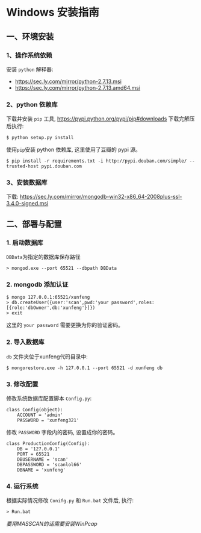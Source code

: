 # Windows 安装指南

## 一、环境安装

### 1、操作系统依赖

安装 `python` 解释器:

* https://sec.ly.com/mirror/python-2.7.13.msi
* https://sec.ly.com/mirror/python-2.7.13.amd64.msi

### 2、python 依赖库

下载并安装 `pip` 工具, https://pypi.python.org/pypi/pip#downloads 下载完解压后执行:

```
$ python setup.py install
```

使用`pip`安装 python 依赖库, 这里使用了豆瓣的 pypi 源。

```
$ pip install -r requirements.txt -i http://pypi.douban.com/simple/ --trusted-host pypi.douban.com
```

### 3、安装数据库

下载: https://sec.ly.com/mirror/mongodb-win32-x86_64-2008plus-ssl-3.4.0-signed.msi

## 二、部署与配置

### 1. 启动数据库

`DBData`为指定的数据库保存路径

```
> mongod.exe --port 65521 --dbpath DBData
```

### 2. mongodb 添加认证

```
$ mongo 127.0.0.1:65521/xunfeng
> db.createUser({user:'scan',pwd:'your password',roles:[{role:'dbOwner',db:'xunfeng'}]})
> exit
```

这里的 `your password` 需要更换为你的验证密码。

### 2. 导入数据库

`db` 文件夹位于xunfeng代码目录中:

```
$ mongorestore.exe -h 127.0.0.1 --port 65521 -d xunfeng db 
```

### 3. 修改配置

修改系统数据库配置脚本 `Config.py`:

```
class Config(object):
    ACCOUNT = 'admin'
    PASSWORD = 'xunfeng321'
```

修改 `PASSWORD` 字段内的密码, 设置成你的密码。

```
class ProductionConfig(Config):
    DB = '127.0.0.1'
    PORT = 65521
    DBUSERNAME = 'scan'
    DBPASSWORD = 'scanlol66'
    DBNAME = 'xunfeng'
```

### 4. 运行系统

根据实际情况修改 `Conifg.py` 和 `Run.bat` 文件后, 执行:

```
> Run.bat
```

_要用MASSCAN的话需要安装WinPcap_
